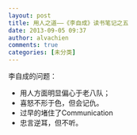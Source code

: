 ```yaml
---
layout: post
title: 用人之道——《李自成》读书笔记之五
date: 2013-09-05 09:37
author: alvachien
comments: true
categories: [未分类]
---
```

李自成的问题：

- 用人方面明显偏心于老八队；
- 喜怒不形于色，但会记仇。
- 过早的堵住了Communication
- 忠言逆耳，但不听。

